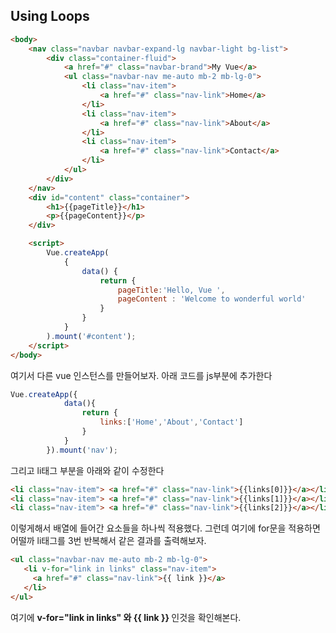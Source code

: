 ## Using Loops

``` html
<body>
    <nav class="navbar navbar-expand-lg navbar-light bg-list">
        <div class="container-fluid">
            <a href="#" class="navbar-brand">My Vue</a>
            <ul class="navbar-nav me-auto mb-2 mb-lg-0">
                <li class="nav-item">
                    <a href="#" class="nav-link">Home</a>
                </li>
                <li class="nav-item">
                    <a href="#" class="nav-link">About</a>
                </li>
                <li class="nav-item">
                    <a href="#" class="nav-link">Contact</a>
                </li>
            </ul>
        </div>
    </nav>
    <div id="content" class="container">
        <h1>{{pageTitle}}</h1>
        <p>{{pageContent}}</p>
    </div>

    <script>
        Vue.createApp(
            {
                data() {
                    return {
                        pageTitle:'Hello, Vue ',
                        pageContent : 'Welcome to wonderful world'
                    }
                }
            }
        ).mount('#content');
    </script>
</body>

```

여기서 다른 vue 인스턴스를 만들어보자. 아래 코드를 js부분에 추가한다  
```javascript
Vue.createApp({
            data(){
                return {
                    links:['Home','About','Contact']
                }
            }
        }).mount('nav');
```
그리고 li태그 부분을 아래와 같이 수정한다 
```html
<li class="nav-item"> <a href="#" class="nav-link">{{links[0]}}</a></li>
<li class="nav-item"> <a href="#" class="nav-link">{{links[1]}}</a></li>
<li class="nav-item"> <a href="#" class="nav-link">{{links[2]}}</a></li>
```
이렇게해서 배열에 들어간 요소들을 하나씩 적용했다. 그런데 여기에 for문을 적용하면 어떨까 li태그를 3번 반복해서 같은 결과를 출력해보자. 
```html
<ul class="navbar-nav me-auto mb-2 mb-lg-0">
   <li v-for="link in links" class="nav-item">
     <a href="#" class="nav-link">{{ link }}</a>
   </li>
</ul>
```
여기에  <b> v-for="link in links" 와 {{ link }} </b>인것을 확인해본다.  

